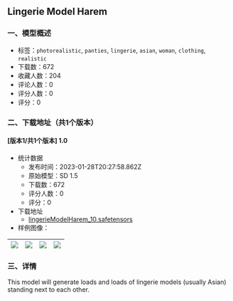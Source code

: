 ## Lingerie Model Harem
### 一、模型概述

- 标签：`photorealistic`, `panties`, `lingerie`, `asian`, `woman`, `clothing`, `realistic`
- 下载数：672
- 收藏人数：204
- 评论人数：0
- 评分人数：0
- 评分：0

### 二、下载地址（共1个版本）

#### [版本1/共1个版本] 1.0

- 统计数据
  - 发布时间：2023-01-28T20:27:58.862Z
  - 原始模型：SD 1.5
  - 下载数：672
  - 评分人数：0
  - 评分：0
- 下载地址
  - [lingerieModelHarem_10.safetensors](https://civitai.com/api/download/models/6455)
- 样例图像：

| <img src="https://image.civitai.com/xG1nkqKTMzGDvpLrqFT7WA/736e7b62-762d-45c7-edf9-71dda11edc00/width=450/57999.jpeg" /> | <img src="https://image.civitai.com/xG1nkqKTMzGDvpLrqFT7WA/ba4f2659-b90d-4f50-aa91-6be87d05d300/width=450/58016.jpeg" /> | <img src="https://image.civitai.com/xG1nkqKTMzGDvpLrqFT7WA/09178726-42d3-4e4f-e6e1-3d5fef565400/width=450/58015.jpeg" /> | <img src="https://image.civitai.com/xG1nkqKTMzGDvpLrqFT7WA/8d38aa9f-ed6c-4c1a-8721-6b5257888a00/width=450/58014.jpeg" /> |
| ---- | ---- | ---- | ---- |


### 三、详情
<p>This model will generate loads and loads of lingerie models (usually Asian) standing next to each other.</p>